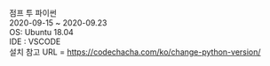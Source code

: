 점프 투 파이썬  
2020-09-15 ~ 2020-09.23  
OS: Ubuntu 18.04  
IDE : VSCODE  
설치 참고 URL = https://codechacha.com/ko/change-python-version/
